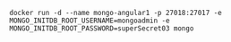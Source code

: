 ```docker run -d --name mongo-angular1 -p 27018:27017 -e MONGO_INITDB_ROOT_USERNAME=mongoadmin -e MONGO_INITDB_ROOT_PASSWORD=superSecret03 mongo```